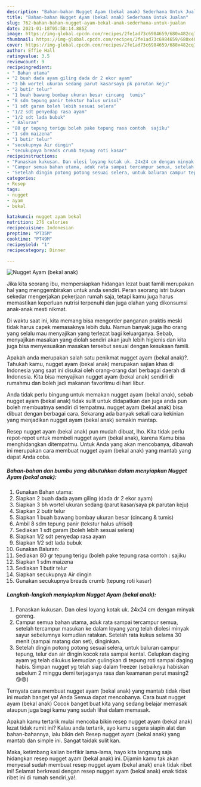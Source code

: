 ```yaml
---
description: "Bahan-bahan Nugget Ayam (bekal anak) Sederhana Untuk Jualan"
title: "Bahan-bahan Nugget Ayam (bekal anak) Sederhana Untuk Jualan"
slug: 762-bahan-bahan-nugget-ayam-bekal-anak-sederhana-untuk-jualan
date: 2021-01-18T05:58:14.885Z
image: https://img-global.cpcdn.com/recipes/2fe1ad73c6984659/680x482cq70/nugget-ayam-bekal-anak-foto-resep-utama.jpg
thumbnail: https://img-global.cpcdn.com/recipes/2fe1ad73c6984659/680x482cq70/nugget-ayam-bekal-anak-foto-resep-utama.jpg
cover: https://img-global.cpcdn.com/recipes/2fe1ad73c6984659/680x482cq70/nugget-ayam-bekal-anak-foto-resep-utama.jpg
author: Effie Hall
ratingvalue: 3.5
reviewcount: 9
recipeingredient:
- " Bahan utama"
- "2 buah dada ayam giling dada dr 2 ekor ayam"
- "3 bh wortel ukuran sedang parut kasarsaya pk parutan keju"
- "2 butir telur"
- "1 buah bawang bombay ukuran besar cincang  tumis"
- "8 sdm tepung panir tekstur halus urisol"
- "1 sdt garam boleh lebih sesuai selera"
- "1/2 sdt penyedap rasa ayam"
- "1/2 sdt lada bubuk"
- " Baluran"
- "80 gr tepung terigu boleh pake tepung rasa contoh  sajiku"
- "1 sdm maizena"
- "1 butir telur"
- "secukupnya Air dingin"
- "secukupnya breads crumb tepung roti kasar"
recipeinstructions:
- "Panaskan kukusan. Dan olesi loyang kotak uk. 24x24 cm dengan minyak goreng."
- "Campur semua bahan utama, aduk rata sampai tercampur semua, setelah tercampur masukan ke dalam loyang yang telah diolesi minyak sayur sebelumnya kemudian ratakan. Setelah rata kukus selama 30 menit (sampai matang dan set), dinginkan."
- "Setelah dingin potong potong sesuai selera, untuk baluran campur tepung, telur dan air dingin kocok rata sampai kental. Celupkan daging ayam yg telah dikukus kemudian gulingkan di tepung roti sampai daging habis. Simpan nugget yg telah siap dalam freezer (sebaiknya habiskan sebelum 2 minggu demi terjaganya rasa dan keamanan perut masing2 😘😄)"
categories:
- Resep
tags:
- nugget
- ayam
- bekal

katakunci: nugget ayam bekal 
nutrition: 276 calories
recipecuisine: Indonesian
preptime: "PT35M"
cooktime: "PT49M"
recipeyield: "1"
recipecategory: Dinner

---
```



![Nugget Ayam (bekal anak)](https://img-global.cpcdn.com/recipes/2fe1ad73c6984659/680x482cq70/nugget-ayam-bekal-anak-foto-resep-utama.jpg)

Jika kita seorang ibu, mempersiapkan hidangan lezat buat famili merupakan hal yang menggembirakan untuk anda sendiri. Peran seorang istri bukan sekedar mengerjakan pekerjaan rumah saja, tetapi kamu juga harus memastikan keperluan nutrisi terpenuhi dan juga olahan yang dikonsumsi anak-anak mesti nikmat.

Di waktu  saat ini, kita memang bisa mengorder panganan praktis meski tidak harus capek memasaknya lebih dulu. Namun banyak juga lho orang yang selalu mau menyajikan yang terlezat bagi keluarganya. Sebab, menyajikan masakan yang diolah sendiri akan jauh lebih higienis dan kita juga bisa menyesuaikan masakan tersebut sesuai dengan kesukaan famili. 



Apakah anda merupakan salah satu penikmat nugget ayam (bekal anak)?. Tahukah kamu, nugget ayam (bekal anak) merupakan sajian khas di Indonesia yang saat ini disukai oleh orang-orang dari berbagai daerah di Indonesia. Kita bisa menyajikan nugget ayam (bekal anak) sendiri di rumahmu dan boleh jadi makanan favoritmu di hari libur.

Anda tidak perlu bingung untuk memakan nugget ayam (bekal anak), sebab nugget ayam (bekal anak) tidak sulit untuk didapatkan dan juga anda pun boleh membuatnya sendiri di tempatmu. nugget ayam (bekal anak) bisa dibuat dengan berbagai cara. Sekarang ada banyak sekali cara kekinian yang menjadikan nugget ayam (bekal anak) semakin mantap.

Resep nugget ayam (bekal anak) pun mudah dibuat, lho. Kita tidak perlu repot-repot untuk membeli nugget ayam (bekal anak), karena Kamu bisa menghidangkan ditempatmu. Untuk Anda yang akan mencobanya, dibawah ini merupakan cara membuat nugget ayam (bekal anak) yang mantab yang dapat Anda coba.

<!--inarticleads1-->

##### Bahan-bahan dan bumbu yang dibutuhkan dalam menyiapkan Nugget Ayam (bekal anak):

1. Gunakan  Bahan utama:
1. Siapkan 2 buah dada ayam giling (dada dr 2 ekor ayam)
1. Siapkan 3 bh wortel ukuran sedang (parut kasar/saya pk parutan keju)
1. Siapkan 2 butir telur
1. Siapkan 1 buah bawang bombay ukuran besar (cincang &amp; tumis)
1. Ambil 8 sdm tepung panir (tekstur halus u/risol)
1. Sediakan 1 sdt garam (boleh lebih sesuai selera)
1. Siapkan 1/2 sdt penyedap rasa ayam
1. Siapkan 1/2 sdt lada bubuk
1. Gunakan  Baluran:
1. Sediakan 80 gr tepung terigu (boleh pake tepung rasa contoh : sajiku
1. Siapkan 1 sdm maizena
1. Sediakan 1 butir telur
1. Siapkan secukupnya Air dingin
1. Gunakan secukupnya breads crumb (tepung roti kasar)




<!--inarticleads2-->

##### Langkah-langkah menyiapkan Nugget Ayam (bekal anak):

1. Panaskan kukusan. Dan olesi loyang kotak uk. 24x24 cm dengan minyak goreng.
1. Campur semua bahan utama, aduk rata sampai tercampur semua, setelah tercampur masukan ke dalam loyang yang telah diolesi minyak sayur sebelumnya kemudian ratakan. Setelah rata kukus selama 30 menit (sampai matang dan set), dinginkan.
1. Setelah dingin potong potong sesuai selera, untuk baluran campur tepung, telur dan air dingin kocok rata sampai kental. Celupkan daging ayam yg telah dikukus kemudian gulingkan di tepung roti sampai daging habis. Simpan nugget yg telah siap dalam freezer (sebaiknya habiskan sebelum 2 minggu demi terjaganya rasa dan keamanan perut masing2 😘😄)




Ternyata cara membuat nugget ayam (bekal anak) yang mantab tidak ribet ini mudah banget ya! Anda Semua dapat mencobanya. Cara buat nugget ayam (bekal anak) Cocok banget buat kita yang sedang belajar memasak ataupun juga bagi kamu yang sudah lihai dalam memasak.

Apakah kamu tertarik mulai mencoba bikin resep nugget ayam (bekal anak) lezat tidak rumit ini? Kalau anda tertarik, ayo kamu segera siapin alat dan bahan-bahannya, lalu bikin deh Resep nugget ayam (bekal anak) yang mantab dan simple ini. Sangat taidak sulit kan. 

Maka, ketimbang kalian berfikir lama-lama, hayo kita langsung saja hidangkan resep nugget ayam (bekal anak) ini. Dijamin kamu tak akan menyesal sudah membuat resep nugget ayam (bekal anak) enak tidak ribet ini! Selamat berkreasi dengan resep nugget ayam (bekal anak) enak tidak ribet ini di rumah sendiri,ya!.

